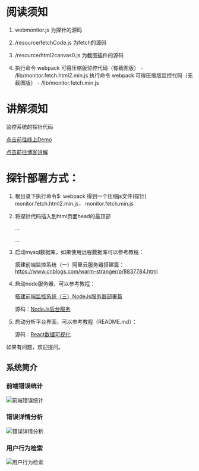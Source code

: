 # 阅读须知
1. webmonitor.js 为探针的源码

2. /resource/fetchCode.js 为fetch的源码

3. /resource/html2canvas0.js 为截图插件的源码

4. 执行命令 webpack 可得压缩版监控代码（有截图版） - /lib/monitor.fetch.html2.min.js 
   执行命令 webpack 可得压缩版监控代码（无截图版） - /lib/monitor.fetch.min.js

# 讲解须知
监控系统的探针代码

[点击前往线上Demo](https://www.webfunny.cn/)

[点击前往博客讲解](https://www.cnblogs.com/warm-stranger/p/10209990.html)    

# 探针部署方式：

1. 根目录下执行命令$: webpack
   得到一个压缩js文件(探针)  monitor.fetch.html2.min.js， monitor.fetch.min.js
   
2. 将探针代码插入到html页面head的最顶部   
   
   <head>
   
    ...
    
    <script type="text/javascript">
   
       ...此处放置监控代码...
       
    </script>
    
    ...
    
   </head>
   
   
3. 启动mysql数据库，如果使用远程数据库可以参考教程：

    搭建前端监控系统（一）阿里云服务器搭建篇：https://www.cnblogs.com/warm-stranger/p/8837784.html
    
4. 启动node服务器，可以参考教程： 

    [搭建前端监控系统（三）NodeJs服务器部署篇](https://www.cnblogs.com/warm-stranger/p/9556442.html) 
    
     源码：[NodeJs后台服务](https://github.com/a597873885/webfunny_servers)
    
5. 启动分析平台界面，可以参考教程（README.md）：
    
    源码：[React数据可视化](https://github.com/a597873885/webfunny_admin)
    
如果有问题，欢迎提问。

## 系统简介
### 前端错误统计
![前端错误统计](https://github.com/a597873885/webfunny_monitor/blob/master/img/%E9%94%99%E8%AF%AF%E7%BB%9F%E8%AE%A1.png)
### 错误详情分析
![错误详情分析](https://github.com/a597873885/webfunny_monitor/blob/master/img/%E9%94%99%E8%AF%AF%E8%AF%A6%E6%83%85.png)
### 用户行为检索
![用户行为检索](https://github.com/a597873885/webfunny_monitor/blob/master/img/%E8%A1%8C%E4%B8%BA%E6%A3%80%E7%B4%A2.png)

